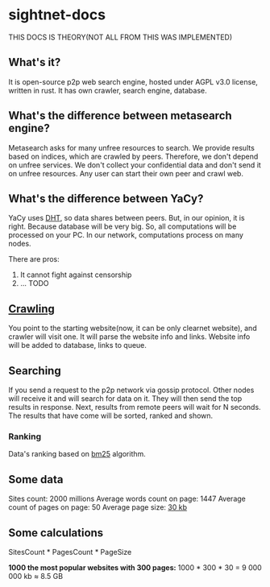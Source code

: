 # sightnet-docs
THIS DOCS IS THEORY(NOT ALL FROM THIS WAS IMPLEMENTED)

## What's it?
It is open-source p2p web search engine, hosted under AGPL v3.0 license, written in rust. 
It has own crawler, search engine, database. 

## What's the difference between metasearch engine?

Metasearch asks for many unfree resources to search. 
We provide results based on indices, which are crawled by peers.
Therefore, we don't depend on unfree services. 
We don't collect your confidential data and don't send it on unfree resources.
Any user can start their own peer and crawl web. 

## What's the difference between YaCy?

YaCy uses [DHT](https://en.wikipedia.org/wiki/Distributed_hash_table), so data shares between peers.
But, in our opinion, it is right. Because database will be very big. 
So, all computations will be processed on your PC.
In our network, computations process on many nodes.

There are pros:
1. It cannot fight against censorship
2. ...
TODO

## [Crawling](https://en.wikipedia.org/wiki/Web_crawler)

You point to the starting website(now, it can be only clearnet website), and crawler will visit one. 
It will parse the website info and links. 
Website info will be added to database, links to queue.

## Searching 

If you send a request to the p2p network via gossip protocol. 
Other nodes will receive it and will search for data on it. 
They will then send the top results in response. 
Next, results from remote peers will wait for N seconds.
The results that have come will be sorted, ranked and shown. 

### Ranking 

Data's ranking based on [bm25](https://en.wikipedia.org/wiki/Okapi_BM25) algorithm.

## Some data

Sites count: 2000 millions
Average words count on page: 1447
Average count of pages on page: 50
Average page size: [30 kb](https://httparchive.org/reports/page-weight#bytesHtml)

## Some calculations

SitesCount * PagesCount * PageSize

**1000 the most popular websites with 300 pages:** 
1000 * 300 * 30 = 9 000 000 kb ≈ 8.5 GB
